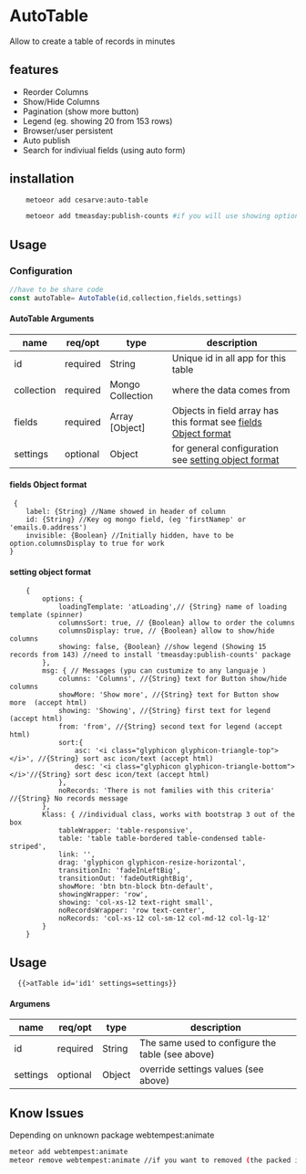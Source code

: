 # AutoTable

Allow to create a table of records in minutes

## features

* Reorder Columns
* Show/Hide Columns
* Pagination (show more button)
* Legend (eg. showing 20 from 153 rows)
* Browser/user persistent 
* Auto publish
* Search for indiviual fields (using auto form)


## installation

```sh
    metoeor add cesarve:auto-table
```
```sh
    metoeor add tmeasday:publish-counts #if you will use showing option see bellow (no recommended for large date sets)
```


## Usage

### Configuration 
```javascript
//have to be share code
const autoTable= AutoTable(id,collection,fields,settings)
```

#### AutoTable Arguments
|  name | req/opt  | type  | description  |  
|---|---|---|---|
|  id |  required | String  |  Unique id in all app for this table |
| collection  | required  | Mongo Collection  |  where the data comes from   |  
|  fields |  required | Array \[Object\]  |  Objects in field array has this format see [fields Object format ](fieldsObject) |  
|  settings | optional  |  Object |  for general configuration  see [setting object format](settingObject)|  

#### <a name="fieldsObject"></a>fields Object format
```
 {
    label: {String} //Name showed in header of column
    id: {String} //Key og mongo field, (eg 'firstNamep' or 'emails.0.address')
    invisible: {Boolean} //Initially hidden, have to be option.columnsDisplay to true for work 
}
```
#### <a name="settingObject"></a>setting object format
``` 
    {
        options: {
            loadingTemplate: 'atLoading',// {String} name of loading template (spinner)
            columnsSort: true, // {Boolean} allow to order the columns
            columnsDisplay: true, // {Boolean} allow to show/hide columns
            showing: false, {Boolean} //show legend (Showing 15 records from 143) //need to install 'tmeasday:publish-counts' package
        },
        msg: { // Messages (ypu can custumize to any languaje )
            columns: 'Columns', //{String} text for Button show/hide columns 
            showMore: 'Show more', //{String} text for Button show more  (accept html)
            showing: 'Showing', //{String} first text for legend (accept html)
            from: 'from', //{String} second text for legend (accept html)
            sort:{
                asc: '<i class="glyphicon glyphicon-triangle-top"></i>', //{String} sort asc icon/text (accept html)
                desc: '<i class="glyphicon glyphicon-triangle-bottom"></i>'//{String} sort desc icon/text (accept html)
            },
            noRecords: 'There is not families with this criteria' //{String} No records message
        },
        Klass: { //individual class, works with bootstrap 3 out of the box 
            tableWrapper: 'table-responsive',
            table: 'table table-bordered table-condensed table-striped',
            link: '',
            drag: 'glyphicon glyphicon-resize-horizontal',
            transitionIn: 'fadeInLeftBig',
            transitionOut: 'fadeOutRightBig',
            showMore: 'btn btn-block btn-default',
            showingWrapper: 'row',
            showing: 'col-xs-12 text-right small',
            noRecordsWrapper: 'row text-center',
            noRecords: 'col-xs-12 col-sm-12 col-md-12 col-lg-12'
        }
    }

``` 
## Usage

```Blaze
  {{>atTable id='id1' settings=settings}}
```
#### Argumens

|  name | req/opt  | type  | description  |  
|---|---|---|---|
|  id | required  | String  | The same used to configure the table (see above)  | 
|  settings | optional  | Object  | override settings values (see above)  | 
## Know Issues 

Depending on unknown package webtempest:animate
```sh
meteor add webtempest:animate
meteor remove webtempest:animate //if you want to removed (the packed is installed anyway)
```